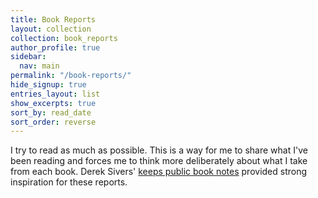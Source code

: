 ```yaml
---
title: Book Reports
layout: collection
collection: book_reports
author_profile: true
sidebar:
  nav: main
permalink: "/book-reports/"
hide_signup: true
entries_layout: list
show_excerpts: true
sort_by: read_date
sort_order: reverse
---
```


I try to read as much as possible. This is a way for me to share what I've been reading and forces me to think more deliberately about what I take from each book. Derek Sivers' [keeps public book notes](https://sivers.org/book) provided strong inspiration for these reports.
